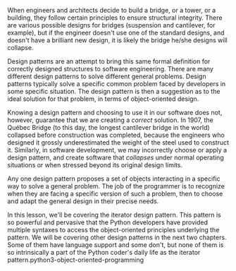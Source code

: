 When engineers and architects decide  to build a bridge, or a tower, or a building, they follow certain  principles to ensure structural integrity. There are various possible  designs for bridges (suspension and cantilever, for example), but if the  engineer doesn't use one of the standard designs, and doesn't have a  brilliant new design, it is likely the bridge he/she designs will  collapse.

Design patterns are an attempt to bring this same formal  definition for correctly designed structures to software engineering.  There are many different design patterns to solve different general  problems. Design patterns typically solve a specific common problem  faced by developers in some specific situation. The design pattern is  then a suggestion as to the ideal solution for that problem, in terms of  object-oriented design.

Knowing a design pattern and choosing to use it in our software does not, however, guarantee that we are creating a *correct* solution.  In 1907, the Québec Bridge (to this day, the longest cantilever bridge  in the world) collapsed before construction was completed, because the  engineers who designed it grossly underestimated the weight of the steel  used to construct it. Similarly, in software development, we may  incorrectly choose or apply a design pattern, and create software that *collapses* under normal operating situations or when stressed beyond its original design limits.

Any  one design pattern proposes a set of objects interacting in a specific  way to solve a general problem. The job of the programmer is to  recognize when they are facing a specific version of such a problem,  then to choose and adapt the general design in their precise needs.

In  this lesson, we'll be covering the iterator design pattern. This  pattern is so powerful and pervasive that the Python developers have  provided multiple syntaxes to access the object-oriented principles  underlying the pattern. We will be covering other design patterns  in the next two chapters. Some of them have language support and some  don't, but none of them is so intrinsically a part of the Python coder's  daily life as the iterator pattern.python3-object-oriented-programming